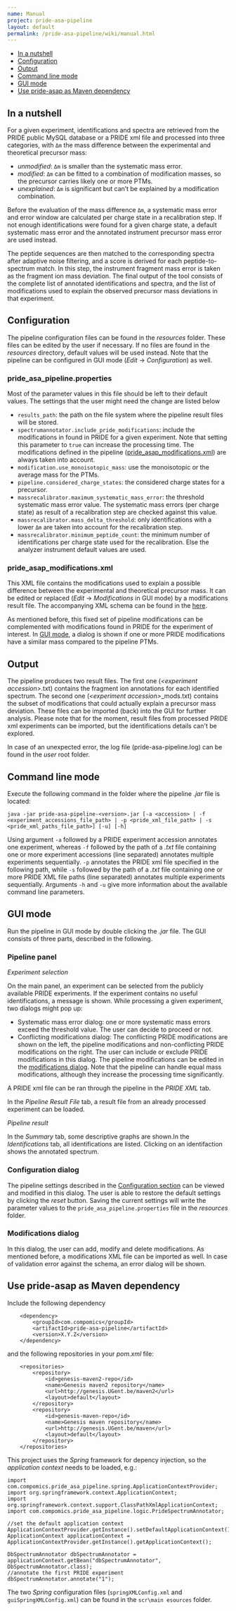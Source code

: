 ```yaml
---
name: Manual
project: pride-asa-pipeline
layout: default
permalink: /pride-asa-pipeline/wiki/manual.html
---
```


  * [In a nutshell](#in-a-netshell)
  * [Configuration](#configuration)
  * [Output](#output)
  * [Command line mode](#command-line-mode)
  * [GUI mode](#gui-mode)
  * [Use pride-asap as Maven dependency](#use-pride-asap-as-maven-dependency)

## In a nutshell
For a given experiment, identifications and spectra are retrieved from the PRIDE public MySQL database or a PRIDE xml file and processed into three categories, with `Δm` the mass difference between the experimental and theoretical precursor mass:
  * _unmodified_: `Δm` is smaller than the systematic mass error.
  * _modified_: `Δm` can be fitted to a combination of modification masses, so the precursor carries likely one or more PTMs.   
  * _unexplained_: `Δm` is significant but can’t be explained by a modification combination.  

Before the evaluation of the mass difference `Δm`, a systematic mass error and error window are calculated per charge state in a recalibration step. If not enough identifications were found for a given charge state, a default systematic mass error and the annotated instrument precursor mass error are used instead.    

The peptide sequences are then matched to the corresponding spectra after adaptive noise filtering, and a score is derived for each peptide-to-spectrum match. In this step, the instrument fragment mass error is taken as the fragment ion mass deviation. The final output of the tool consists of the complete list of annotated identifications and spectra, and the list of modifications used to explain the observed precursor mass deviations in that experiment.

## Configuration
The pipeline configuration files can be found in the _resources_ folder. These files can be edited by the user if necessary. If no files are found in the _resources_ directory, default values will be used instead. Note that the pipeline can be configured in GUI mode (_Edit_ -> _Configuration_) as well. 

### pride_asa_pipeline.properties
Most of the parameter values in this file should be left to their default values. The settings that the user might need the change are listed below
  * `results_path`: the path on the file system where the pipeline result files will be stored.
  * `spectrumannotator.include_pride_modifications`: include the modifications in found in PRIDE for a given experiment. Note that setting this parameter to `true` can increase the processing time. The modifications defined in the pipeline ([pride_asap_modifications.xml](#pride_asap_modificationsxml)) are always taken into account.  
  * `modification.use_monoisotopic_mass`: use the monoisotopic or the average mass for the PTMs.
  * `pipeline.considered_charge_states`: the considered charge states for a precursor.
  * `massrecalibrator.maximum_systematic_mass_error`: the threshold systematic mass error value. The systematic mass errors (per charge state) as result of a recalibration step are checked against this value.
  * `massrecalibrator.mass_delta_threshold`: only identifications with a lower `Δm` are taken into account for the recalibration step.  
  * `massrecalibrator.minimum_peptide_count`: the minimum number of identifications per charge state used for the recalibration. Else the analyzer instrument default values are used.

### pride_asap_modifications.xml
This XML file contains the modifications used to explain a possible difference between the experimental and theoretical precursor mass. It can be edited or replaced (_Edit_ -> _Modifications_ in GUI mode) by a modifications result file. The accompanying XML schema can be found in the [here](http://genesis.ugent.be/uvpublicdata/pride-asa-pipeline/modifications.xsd). 

As mentioned before, this fixed set of pipeline modifications can be complemented with modifications found in PRIDE for the experiment of interest. In [GUI mode](#gui-mode), a dialog is shown if one or more PRIDE modifications have a similar mass compared to the pipeline PTMs.
## Output
The pipeline produces two result files. The first one (_\<experiment accession\>_.txt) contains the fragment ion annotations for each identified spectrum. The second one (_\<experiment accession\>_\_mods.txt) contains the subset of modifications that could actually explain a precursor mass deviation. These files can be imported (back) into the GUI for further analysis. Please note that for the moment, result files from processed PRIDE xml experiments can be imported, but the identifications details can't be explored.

In case of an unexpected error, the log file (pride-asa-pipeline.log) can be found in the _user_ root folder.

## Command line mode
Execute the following command in the folder where the pipeline _.jar_ file is located:
```
java -jar pride-asa-pipeline-<version>.jar [-a <accession> | -f <experiment_accessions_file_path> | -p <pride_xml_file_path> | -s <pride_xml_paths_file_path>] [-u] [-h]
```
Using argument `-a` followed by a PRIDE experiment accession annotates one experiment, whereas `-f` followed by the path of a _.txt_ file containing one or more experiment accessions (line separated) annotates multiple experiments sequentially. `-p` annotates the PRIDE xml file specified in the following path, while `-s` followed by the path of a _.txt_ file containing one or more PRIDE XML file paths (line separated) annotates multiple experiments sequentially. Arguments `-h` and `-u` give more information about the available command line parameters.

## GUI mode
Run the pipeline in GUI mode by double clicking the _.jar_ file. The GUI consists of three parts, described in the following.

### Pipeline panel

*Experiment selection*

On the main panel, an experiment can be selected from the publicly available PRIDE experiments. If the experiment contains no useful identifications, a message is shown. While processing a given experiment, two dialogs might pop up:
  * Systematic mass error dialog: one or more systematic mass errors exceed the threshold value. The user can decide to proceed or not.
  * Conflicting modifications dialog: The conflicting PRIDE modifications are shown on the left, the pipeline modifications and non-conflicting PRIDE modifications on the right. The user can include or exclude PRIDE modifications in this dialog. The pipeline modifications can be edited in the [modifications dialog](#modifications-dialog). Note that the pipeline can handle equal mass modifications, although they increase the processing time significantly. 

A PRIDE xml file can be ran through the pipeline in the _PRIDE XML_ tab. 

In the _Pipeline Result File_ tab, a result file from an already processed experiment can be loaded.

*Pipeline result*

In the _Summary_ tab, some descriptive graphs are shown.In the _Identifications_ tab, all identifications are listed. Clicking on an identifaction shows the annotated spectrum.

### Configuration dialog
The pipeline settings described in the [Configuration section](#configuration) can be viewed and modified in this dialog. The user is able to restore the default settings by clicking the _reset_ button. Saving the current settings will write the parameter values to the `pride_asa_pipeline.properties` file in the _resources_ folder.

### Modifications dialog
In this dialog, the user can add, modify and delete modifications. As mentioned before, a modifications XML file can be imported as well. In case of validation error against the schema, an error dialog will be shown.

## Use pride-asap as Maven dependency
Include the following dependency
```
    <dependency>
        <groupId>com.compomics</groupId>
        <artifactId>pride-asa-pipeline</artifactId>
        <version>X.Y.Z</version>
    </dependency>
```
and the following repositories in your _pom.xml_ file:
```
    <repositories>                   
        <repository>
            <id>genesis-maven2-repo</id>
            <name>Genesis maven2 repository</name>
            <url>http://genesis.UGent.be/maven2</url>
            <layout>default</layout>
        </repository>
        <repository>
            <id>genesis-maven-repo</id>
            <name>Genesis maven repository</name>
            <url>http://genesis.UGent.be/maven</url>
            <layout>default</layout>
        </repository>                
    </repositories>
```

This project uses the _Spring_ framework for depency injection, so the _application context_ needs to be loaded, e.g.:
```
import com.compomics.pride_asa_pipeline.spring.ApplicationContextProvider;
import org.springframework.context.ApplicationContext;
import org.springframework.context.support.ClassPathXmlApplicationContext;
import com.compomics.pride_asa_pipeline.logic.PrideSpectrumAnnotator;

//set the default application context
ApplicationContextProvider.getInstance().setDefaultApplicationContext();
ApplicationContext applicationContext = ApplicationContextProvider.getInstance().getApplicationContext();

DbSpectrumAnnotator dbSpectrumAnnotator = applicationContext.getBean("dbSpectrumAnnotator", DbSpectrumAnnotator.class);
//annotate the first PRIDE experiment
dbSpectrumAnnotator.annotate("1"); 
```

The two _Spring_ configuration files (`springXMLConfig.xml` and `guiSpringXMLConfig.xml`) can be found in the `scr\mainesources` folder.
